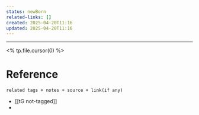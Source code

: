```yaml
---
status: newBorn
related-links: []
created: 2025-04-20T11:16
updated: 2025-04-20T11:16
---
```

---
<% tp.file.cursor(0) %>


# Reference
`related tags + notes + source + link(if any)`
 
- [[tG not-tagged]]
- 